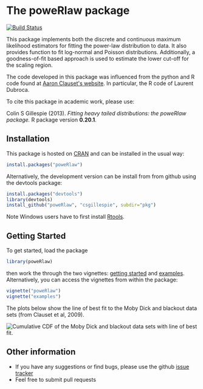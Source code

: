 The poweRlaw package
====================
[![Build Status](https://travis-ci.org/csgillespie/poweRlaw.png?branch=master,dev)](https://travis-ci.org/csgillespie/poweRlaw)

This package implements both the discrete and continuous maximum likelihood estimators for fitting the power-law distribution to data. It also provides function to fit log-normal and Poisson distributions. Additionally, a goodness-of-fit based approach is used to estimate the lower cut-off for the scaling region. 

The code developed in this package was influenced from the python and R code found at [Aaron Clauset's website](http://tuvalu.santafe.edu/~aaronc/powerlaws/). In particular, the R code of Laurent Dubroca.

To cite this package in academic work, please use:

Colin S Gillespie (2013). *Fitting heavy tailed
  distributions: the poweRlaw package.* R package version
  **0.20.1**.


Installation
------------

This package is hosted on [CRAN](http://cran.r-project.org/web/packages/poweRlaw/index.html) and can be installed in the usual way:
```r
install.packages("poweRlaw")
```
Alternatively, the development version can be install from from github using the devtools package:
```r
install.packages("devtools")
library(devtools)
install_github("poweRlaw", "csgillespie", subdir="pkg")
```

Note Windows users have to first install [Rtools](http://cran.rstudio.com/bin/windows/Rtools/).

Getting Started
---------------

To get started, load the package
```r
library(poweRlaw)
```
then work the through the two vignettes: [getting started](https://github.com/csgillespie/poweRlaw/blob/master/pkg/inst/doc/poweRlaw.pdf?raw=true) and [examples](https://github.com/csgillespie/poweRlaw/blob/master/pkg/inst/doc/examples.pdf?raw=true). Alternatively, you can access the vignettes from within the package:
```r
vignette("poweRlaw")
vignette("examples")
```
The plots below show the line of best fit to the Moby Dick and blackout data sets (from Clauset et al, 2009).


![Cumulative CDF of the Moby Dick and blackout data sets with line of best fit.](https://raw.github.com/csgillespie/poweRlaw/master/graphics/figure1.png)


Other information
-----------------

 * If you have any suggestions or find bugs, please use the github [issue tracker](https://github.com/csgillespie/poweRlaw/issues)
 * Feel free to submit pull requests



